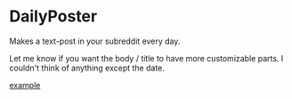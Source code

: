 DailyPoster
=============

Makes a text-post in your subreddit every day.

Let me know if you want the body / title to have more customizable parts. I couldn't think of anything except the date.

[example](http://www.reddit.com/r/GoldTesting/comments/2lbweq/automated_post_for_november_05_2014/)